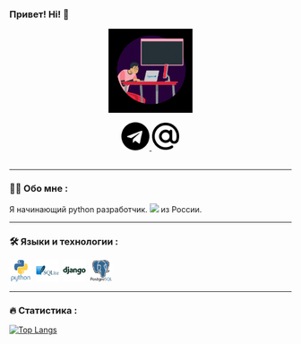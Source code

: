 ### Привет! Hi! 👋

<div id="badges" align="center">
  <img src="giphyg.gif" width="150" height="150"/>
  <p></p>
  <a href="https://t.me/dnk_er">
  <img src=
  "teleg.png" alt=" Telegram" width="50"/>
  </a>
  <a href="mailto:dmitnikorp@yandex.ru&body=привет?subject=привет">
  <img src=
  "arroba.png" alt=" Mail" width="50"/>
  </a>
</div>
<center>
<img src="https://komarev.com/ghpvc/?username=DNKer&style=flat-square&color=blue" alt=""/>
</center>

---

### :man_technologist: Обо мне :
Я начинающий python разработчик. <img src="https://media.giphy.com/media/WUlplcMpOCEmTGBtBW/giphy.gif" width="30"/> из России.

---

### :hammer_and_wrench: Языки и технологии :
<div>
  <img src="https://github.com/devicons/devicon/blob/master/icons/python/python-original-wordmark.svg" title="Python" alt="Python" width="40" height="40"/>&nbsp;
  <img src="https://github.com/devicons/devicon/blob/master/icons/sqlite/sqlite-original-wordmark.svg" title="SQLite" alt="SQLite" width="40" height="40"/>&nbsp;
  <img src="https://github.com/devicons/devicon/blob/master/icons/django/django-plain-wordmark.svg" title="Django" alt="Django" width="40" height="40"/>&nbsp;
  <img src="https://github.com/devicons/devicon/blob/master/icons/postgresql/postgresql-original-wordmark.svg" title="Postgresql" alt="Postgresql" width="40" height="40"/>&nbsp;

</div>

---

### :fire: Статистика :
[![Top Langs](https://github-readme-stats.vercel.app/api/top-langs/?username=DNKer&layout=compact&theme=vision-friendly-dark)](https://github.com/anuraghazra/github-readme-stats)

<!--
**DNKer/DNKer** is a ✨ _special_ ✨ repository because its `README.md` (this file) appears on your GitHub profile.

Here are some ideas to get you started:

- 🔭 I’m currently working on ...
- 🌱 I’m currently learning ...
- 👯 I’m looking to collaborate on ...
- 🤔 I’m looking for help with ...
- 💬 Ask me about ...
- 📫 How to reach me: ...
- 😄 Pronouns: ...
- ⚡ Fun fact: ...
-->
